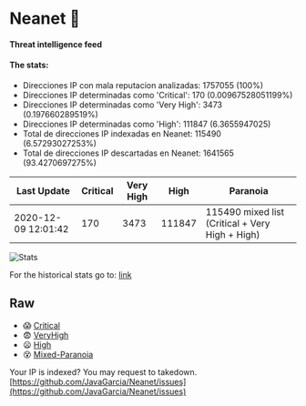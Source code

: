 # Neanet :hocho:
#### Threat intelligence feed
#### The stats:

- Direcciones IP con mala reputacion analizadas: 1757055 (100%)
- Direcciones IP determinadas como 'Critical':  170 (0.00967528051199%)
- Direcciones IP determinadas como 'Very High':  3473 (0.197660289519%)
- Direcciones IP determinadas como 'High':  111847 (6.3655947025)
- Total de direcciones IP indexadas en Neanet:  115490 (6.57293027253%)
- Total de direcciones IP descartadas en Neanet:  1641565 (93.4270697275%)

| Last Update | Critical | Very High | High | Paranoia |
| --- | --- | --- | --- | --- |
| 2020-12-09 12:01:42 | 170 | 3473 | 111847 | 115490 mixed list (Critical + Very High + High)|

![Stats](https://docs.google.com/spreadsheets/d/e/2PACX-1vSnaNMIXVabIpDJjufMlzH7poXnshF3mgd8Is1g9ytUEzVsP5my4Trn8f-xkoLLQ38xpL3HtmUexLo6/pubchart?oid=501124687&format=image)

For the historical stats go to: [link](/stats.csv)
## Raw
- :scream: [Critical](https://raw.githubusercontent.com/JavaGarcia/Neanet/master/blacklists/neanet_critical.txt)
- :fearful: [VeryHigh](https://raw.githubusercontent.com/JavaGarcia/Neanet/master/blacklists/neanet_veryHigh.txtt)
- :frowning: [High](https://raw.githubusercontent.com/JavaGarcia/Neanet/master/blacklists/neanet_high.txt)
- :dizzy_face: [Mixed-Paranoia](https://raw.githubusercontent.com/JavaGarcia/Neanet/master/blacklists/neanet_all.txt)


Your IP is indexed? You may request to takedown. [https://github.com/JavaGarcia/Neanet/issues](https://github.com/JavaGarcia/Neanet/issues)





































































































































































































































































































































































































































































































































































































































































































































































































































































































































































































































































































































































































































































































































































































































































































































































































































































































































































































































































































































































































































































































































































































































































































































































































































































































































































































































































































































































